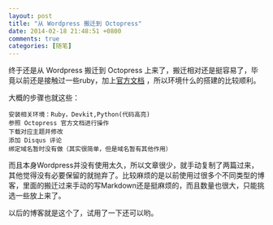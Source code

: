 ```yaml
---
layout: post
title: "从 Wordpress 搬迁到 Octopress"
date: 2014-02-18 21:48:51 +0800
comments: true
categories: [随笔]
---
```


终于还是从 Wordpress 搬迁到 Octopress 上来了，搬迁相对还是挺容易了，毕竟以前还是接触过一些ruby，加上[官方文档](http://octopress.org/docs/setup/ "官方文档") ，所以环境什么的搭建的比较顺利。

大概的步骤也就这些：
```
安装相关环境：Ruby，Devkit,Python(代码高亮)
参照 Octopress 官方文档进行操作
下载对应主题并修改
添加 Disqus 评论
绑定域名暂时没有做（其实很简单，但是域名暂有其他作用）
```
而且本身Wordpress并没有使用太久，所以文章很少，就手动复制了两篇过来，其他觉得没有必要保留的就抛弃了。比较麻烦的是以前使用过很多个不同类型的博客，里面的搬迁过来手动的写Markdown还是挺麻烦的，而且数量也很大，只能挑选一些放上来了。

以后的博客就是这个了，试用了一下还可以哟。